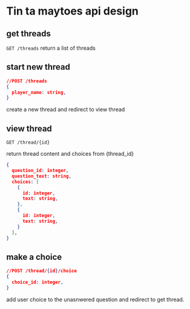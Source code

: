 # Tin ta maytoes api design

## get threads

```GET /threads```
return a list of threads

## start new thread

``` json
//POST /threads
{
  player_name: string,
}
```

create a new thread and redirect to view thread

## view thread

```GET /thread/{id}```

return thread content and choices from {thread_id}

``` json
{
  question_id: integer,
  question_text: string,
  choices: [
    {
      id: integer,
      text: string,
    },
    {
      id: integer,
      text: string,
    }
  ],
}
```

## make a choice

``` json
//POST /thread/{id}/choice
{
  choice_id: integer,
}
```

add user choice to the unasnwered question and redirect to get thread.
